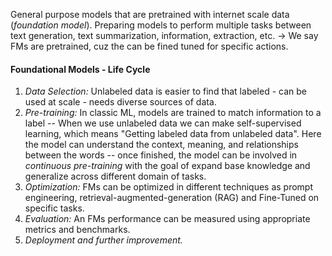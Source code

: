 General purpose models that are pretrained with internet scale data (_foundation model_). Preparing models to perform multiple tasks between text generation, text summarization, information, extraction, etc. -> We say FMs are pretrained, cuz the can be fined tuned for specific actions.
#### Foundational Models - Life Cycle
1. _Data Selection:_ Unlabeled data is easier to find that labeled - can be used at scale - needs diverse sources of data.
2. _Pre-training:_ In classic ML, models are trained to match information to a label -- When we use unlabeled data we can make self-supervised learning, which means "Getting labeled data from unlabeled data". Here the model can understand the context, meaning, and relationships between the words -- once finished, the model can be involved in _continuous pre-training_ with the goal of expand base knowledge and generalize across different domain of tasks.
3. _Optimization:_ FMs can be optimized in different techniques as prompt engineering, retrieval-augmented-generation (RAG) and Fine-Tuned on specific tasks.
4. _Evaluation:_ An FMs performance can be measured using appropriate metrics and benchmarks.
5. _Deployment and further improvement._